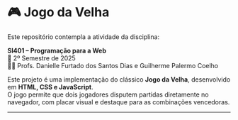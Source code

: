 # 🎮 Jogo da Velha 
Este repositório contempla a atividade da disciplina:

**SI401 – Programação para a Web**  
📅 2º Semestre de 2025  
👩‍🏫 Profs. Danielle Furtado dos Santos Dias e Guilherme Palermo Coelho  

Este projeto é uma implementação do clássico **Jogo da Velha**, desenvolvido em **HTML, CSS e JavaScript**.  
O jogo permite que dois jogadores disputem partidas diretamente no navegador, com placar visual e destaque para as combinações vencedoras.  

---
